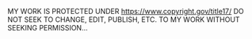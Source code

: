 MY WORK IS PROTECTED UNDER https://www.copyright.gov/title17/
DO NOT SEEK TO CHANGE, EDIT, PUBLISH, ETC. TO MY WORK WITHOUT SEEKING PERMISSION...
